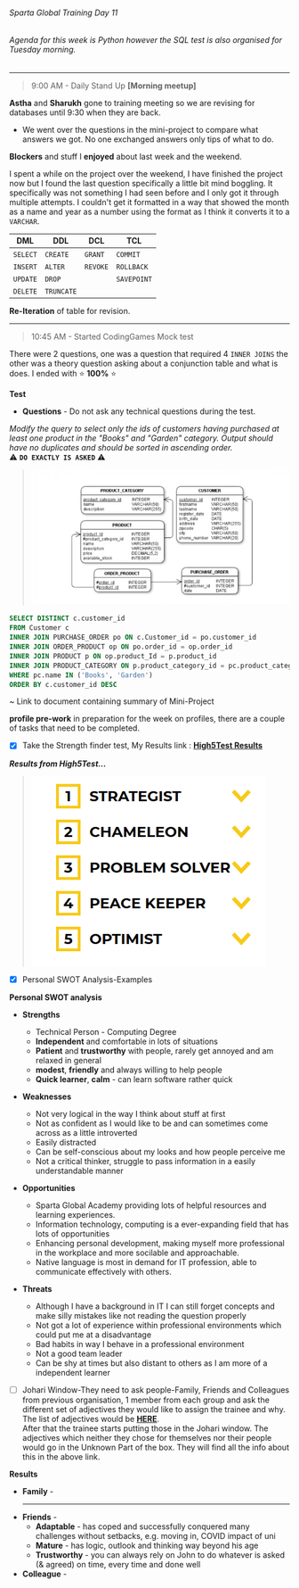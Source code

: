 ###### Sparta Global Training Day 11
###### Agenda for this week is Python however the SQL test is also organised for Tuesday morning.
___

> 9:00 AM - Daily Stand Up **[Morning meetup]**

**Astha** and **Sharukh** gone to training meeting so we are revising for databases until 9:30
when they are back.

- We went over the questions in the mini-project to compare what answers we got. No one exchanged 
answers only tips of what to do.

**Blockers** and stuff I **enjoyed** about last week and the weekend.

I spent a while on the project over the weekend, I have finished the project now but I 
found the last question specifically a little bit mind boggling. It specifically was not 
something I had seen before and I only got it through multiple attempts. I couldn't 
get it formatted in a way that showed the month as a name and year as a number using the format
as I think it converts it to a `VARCHAR`. 

| DML    | DDL      | DCL    | TCL       |
|--------|----------|--------|-----------|
| `SELECT` | `CREATE`   | `GRANT`  | `COMMIT`    |
| `INSERT` | `ALTER`    | `REVOKE` | `ROLLBACK`  |
| `UPDATE` | `DROP`     |          | `SAVEPOINT` |
| `DELETE` | `TRUNCATE` |          |           |

**Re-Iteration** of table for revision.

___

> 10:45 AM - Started CodingGames Mock test

There were 2 questions, one was a question that required 4 `INNER JOINS` the other was a theory question 
asking about a conjunction table and what is does. I ended with :star: **100%** :star: 

**Test**
- **Questions** - Do not ask any technical questions during the test.

_Modify the query to select only the ids of customers having purchased at least one product in the "Books" and "Garden" category.
Output should have no duplicates and should be sorted in ascending order._ <br> 
:warning: **`DO EXACTLY IS ASKED`** :warning:

> ![alt text](../../Images/SQL_MockExam_CodinGames.PNG "Question 1 in the mock exam")


```sql 
SELECT DISTINCT c.customer_id
FROM Customer c
INNER JOIN PURCHASE_ORDER po ON c.Customer_id = po.customer_id
INNER JOIN ORDER_PRODUCT op ON po.order_id = op.order_id 
INNER JOIN PRODUCT p ON op.product_Id = p.product_id
INNER JOIN PRODUCT_CATEGORY ON p.product_category_id = pc.product_category_id
WHERE pc.name IN ('Books', 'Garden')
ORDER BY c.customer_id DESC
```

~ Link to document containing summary of Mini-Project

**profile pre-work** in preparation for the week on profiles, there are a couple of tasks that need to be completed.

- [x] Take the Strength finder test, My Results link : **[High5Test Results](https://high5test.com/test/result-your-friend/ODM2MjY4)**

**_Results from High5Test..._**
 
> ![alt text](../../Images/High5_Results.PNG "Question 1 in the mock exam")

- [x] Personal SWOT Analysis-Examples

 **Personal SWOT analysis**
*  **Strengths**
    * Technical Person - Computing Degree
    * **Independent** and comfortable in lots of situations
    * **Patient** and **trustworthy** with people, rarely get annoyed and am relaxed in general
    * **modest**, **friendly** and always willing to help people
    * **Quick learner**, **calm** - can learn software rather quick
    
* **Weaknesses**
    * Not very logical in the way I think about stuff at first
    * Not as confident as I would like to be and can sometimes come across as a little introverted
    * Easily distracted 
    * Can be self-conscious about my looks and how people perceive me 
    * Not a critical thinker, struggle to pass information in a easily understandable manner
    
* **Opportunities**
    * Sparta Global Academy providing lots of helpful resources and learning experiences.
    * Information technology, computing is a ever-expanding field that has lots of opportunities
    * Enhancing personal development, making myself more professional in the workplace and more socilable and approachable.
    * Native language is most in demand for IT profession, able to communicate effectively with others.
    
* **Threats** 
    * Although I have a background in IT I can still forget concepts and make silly mistakes like not
    reading the question properly
    * Not got a lot of experience within professional environments which could put me at a disadvantage 
    * Bad habits in way I behave in a professional environment
    * Not a good team leader 
    * Can be shy at times but also distant to others as I am more of a independent learner


- [ ] Johari Window-They need to ask people-Family, Friends and Colleagues from previous organisation, 1 member from each group and ask the different set of adjectives they would like to assign the trainee and why. <br>
The list of adjectives would be **[HERE](https://en.wikipedia.org/wiki/Johari_window)**. <br>
After that the trainee starts putting those in the Johari window. The adjectives which neither they chose for themselves nor their people would go in the Unknown Part of the box. They will find all the info about this in the above link.

**Results**
 
* **Family** - <br>
    * **
* **Friends** - <br>
    * **Adaptable** - has coped and successfully conquered many challenges without setbacks, 
    e.g. moving in, COVID impact of uni
    * **Mature** - has logic, outlook and thinking way beyond his age
    * **Trustworthy** - you can always rely on John to do whatever is asked (& agreed) on time, 
    every time and done well
* **Colleague** - <br>